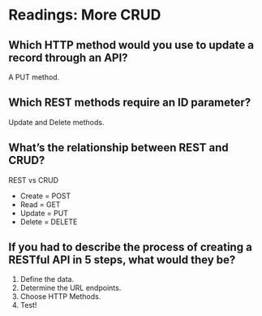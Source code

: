 # Readings: More CRUD

## Which HTTP method would you use to update a record through an API?

A PUT method.

## Which REST methods require an ID parameter?

Update and Delete methods.

## What’s the relationship between REST and CRUD?

REST vs CRUD

- Create = POST
- Read = GET
- Update = PUT
- Delete = DELETE

## If you had to describe the process of creating a RESTful API in 5 steps, what would they be?

1. Define the data.
2. Determine the URL endpoints.
3. Choose HTTP Methods.
4. Test!

